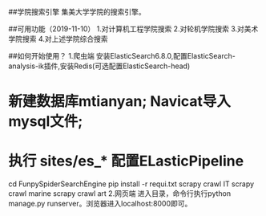 ##学院搜索引擎
集美大学学院的搜索引擎。

##可用功能（2019-11-10）
1.对计算机工程学院搜索
2.对轮机学院搜索
3.对美术学院搜索
4.对上述学院综合搜索

##如何开始使用？
1.爬虫端
安装ElasticSearch6.8.0,配置ElasticSearch-analysis-ik插件,安装Redis(可选配置ElasticSearch-head)
# 新建数据库mtianyan; Navicat导入mysql文件; 
# 执行 sites/es_* 配置ELasticPipeline
  cd FunpySpiderSearchEngine
  pip install -r requi.txt
  scrapy crawl IT
  scrapy crawl marine
  scrapy crawl art
2.网页端
进入目录，命令行执行python manage.py runserver。浏览器进入localhost:8000即可。

